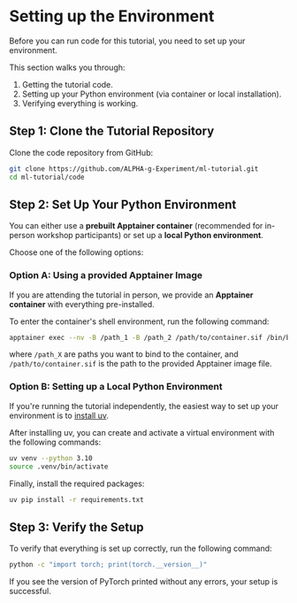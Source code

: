 # Setting up the Environment

Before you can run code for this tutorial, you need to set up your environment.

This section walks you through:
1. Getting the tutorial code.
2. Setting up your Python environment (via container or local installation).
3. Verifying everything is working.

## Step 1: Clone the Tutorial Repository

Clone the code repository from GitHub:

```bash
git clone https://github.com/ALPHA-g-Experiment/ml-tutorial.git
cd ml-tutorial/code
```

## Step 2: Set Up Your Python Environment

You can either use a **prebuilt Apptainer container** (recommended for in-person
workshop participants) or set up a **local Python environment**.

Choose one of the following options:

### Option A: Using a provided Apptainer Image

If you are attending the tutorial in person, we provide an **Apptainer
container** with everything pre-installed.

To enter the container's shell environment, run the following command:

```bash
apptainer exec --nv -B /path_1 -B /path_2 /path/to/container.sif /bin/bash
```

where `/path_X` are paths you want to bind to the container, and
`/path/to/container.sif` is the path to the provided Apptainer image file.

### Option B: Setting up a Local Python Environment

If you're running the tutorial independently, the easiest way to set up your
environment is to [install
uv](https://docs.astral.sh/uv/getting-started/installation/#installation-methods).

After installing uv, you can create and activate a virtual environment with the
following commands:

```bash
uv venv --python 3.10
source .venv/bin/activate
```

Finally, install the required packages:

```bash
uv pip install -r requirements.txt
```

## Step 3: Verify the Setup

To verify that everything is set up correctly, run the following command:

```bash
python -c "import torch; print(torch.__version__)"
```

If you see the version of PyTorch printed without any errors, your setup is
successful.
